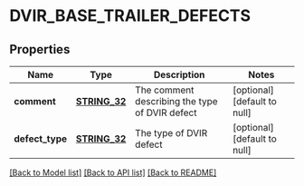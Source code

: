 # DVIR_BASE_TRAILER_DEFECTS

## Properties
Name | Type | Description | Notes
------------ | ------------- | ------------- | -------------
**comment** | [**STRING_32**](STRING_32.md) | The comment describing the type of DVIR defect | [optional] [default to null]
**defect_type** | [**STRING_32**](STRING_32.md) | The type of DVIR defect | [optional] [default to null]

[[Back to Model list]](../README.md#documentation-for-models) [[Back to API list]](../README.md#documentation-for-api-endpoints) [[Back to README]](../README.md)


